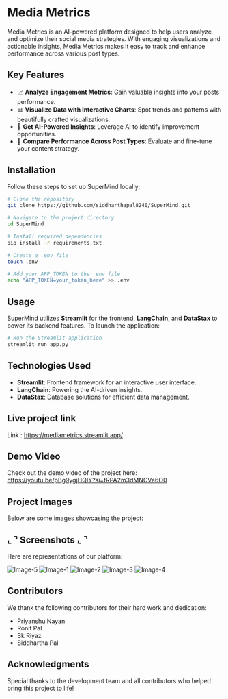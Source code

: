 
# Media Metrics

Media Metrics is an AI-powered platform designed to help users analyze and optimize their social media strategies. With engaging visualizations and actionable insights, Media Metrics makes it easy to track and enhance performance across various post types.

## Key Features

- 📈 **Analyze Engagement Metrics**: Gain valuable insights into your posts' performance.
- 📊 **Visualize Data with Interactive Charts**: Spot trends and patterns with beautifully crafted visualizations.
- 🤖 **Get AI-Powered Insights**: Leverage AI to identify improvement opportunities.
- 📱 **Compare Performance Across Post Types**: Evaluate and fine-tune your content strategy.

## Installation

Follow these steps to set up SuperMind locally:

```bash
# Clone the repository
git clone https://github.com/siddharthapal8240/SuperMind.git

# Navigate to the project directory
cd SuperMind

# Install required dependencies
pip install -r requirements.txt

# Create a .env file
touch .env

# Add your APP_TOKEN to the .env file
echo "APP_TOKEN=your_token_here" >> .env
```

## Usage

SuperMind utilizes **Streamlit** for the frontend, **LangChain**, and **DataStax** to power its backend features. To launch the application:

```bash
# Run the Streamlit application
streamlit run app.py
```

## Technologies Used

- **Streamlit**: Frontend framework for an interactive user interface.
- **LangChain**: Powering the AI-driven insights.
- **DataStax**: Database solutions for efficient data management.

 ## Live project link

 Link : https://mediametrics.streamlit.app/

## Demo Video

Check out the demo video of the project here: https://youtu.be/pBg9ygjHQIY?si=tRPA2m3dMNCVe6O0 


## Project Images

Below are some images showcasing the project:

## ⌞ ⌝ Screenshots ⌞ ⌝

Here are representations of our platform:

![Image-5](/assets/images/5.jpeg)
![Image-1](/assets/images/1.jpeg)
![Image-2](/assets/images/2.jpeg)
![Image-3](/assets/images/3.jpeg)
![Image-4](/assets/images/4.jpeg)


## Contributors

We thank the following contributors for their hard work and dedication:

- Priyanshu Nayan
- Ronit Pal
- Sk Riyaz
- Siddhartha Pal

## Acknowledgments

Special thanks to the development team and all contributors who helped bring this project to life!

